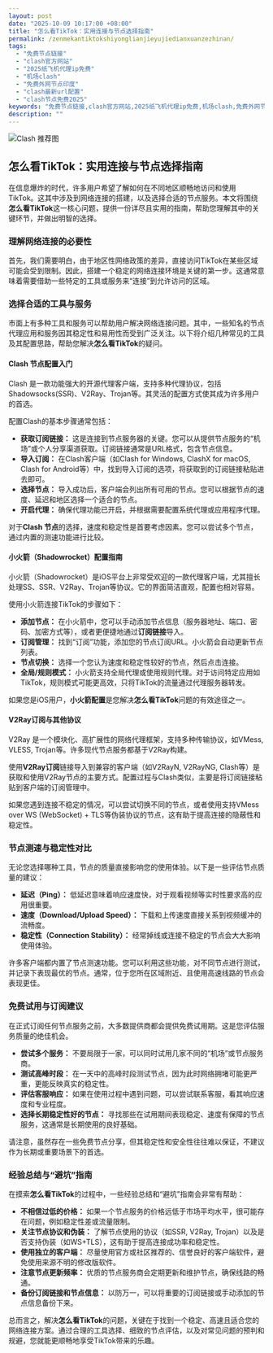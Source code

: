 ```yaml
---
layout: post
date: "2025-10-09 10:17:00 +08:00"
title: "怎么看TikTok：实用连接与节点选择指南"
permalink: /zenmekantiktokshiyonglianjieyujiedianxuanzezhinan/
tags:
  - "免费节点链接"
  - "clash官方网站"
  - "2025纸飞机代理ip免费"
  - "机场clash"
  - "免费外网节点印度"
  - "clash最新url配置"
  - "clash节点免费2025"
keywords: "免费节点链接,clash官方网站,2025纸飞机代理ip免费,机场clash,免费外网节点印度,clash最新url配置,clash节点免费2025"
description: ""
---
```


![Clash 推荐图](https://clashjd.github.io/assets/img/免费节点订阅.png)

## 怎么看TikTok：实用连接与节点选择指南


<p>在信息爆炸的时代，许多用户希望了解如何在不同地区顺畅地访问和使用TikTok。这其中涉及到网络连接的搭建，以及选择合适的节点服务。本文将围绕<strong>怎么看TikTok</strong>这一核心问题，提供一份详尽且实用的指南，帮助您理解其中的关键环节，并做出明智的选择。</p>

<h3>理解网络连接的必要性</h3>

<p>首先，我们需要明白，由于地区性网络政策的差异，直接访问TikTok在某些区域可能会受到限制。因此，搭建一个稳定的网络连接环境是关键的第一步。这通常意味着需要借助一些特定的工具或服务来“连接”到允许访问的区域。</p>

<h3>选择合适的工具与服务</h3>

<p>市面上有多种工具和服务可以帮助用户解决网络连接问题。其中，一些知名的节点代理应用和服务因其稳定性和易用性而受到广泛关注。以下将介绍几种常见的工具及其配置思路，帮助您解决<strong>怎么看TikTok</strong>的疑问。</p>

<h4>Clash 节点配置入门</h4>

<p>Clash 是一款功能强大的开源代理客户端，支持多种代理协议，包括Shadowsocks(SSR)、V2Ray、Trojan等。其灵活的配置方式使其成为许多用户的首选。</p>

<p>配置Clash的基本步骤通常包括：</p>
<ul>
    <li><strong>获取订阅链接：</strong> 这是连接到节点服务器的关键。您可以从提供节点服务的“机场”或个人分享渠道获取。订阅链接通常是URL格式，包含节点信息。</li>
    <li><strong>导入订阅：</strong> 在Clash客户端（如Clash for Windows, ClashX for macOS, Clash for Android等）中，找到导入订阅的选项，将获取到的订阅链接粘贴进去即可。</li>
    <li><strong>选择节点：</strong> 导入成功后，客户端会列出所有可用的节点。您可以根据节点的速度、延迟和地区选择一个适合的节点。</li>
    <li><strong>开启代理：</strong> 确保代理功能已开启，并根据需要配置系统代理或应用程序代理。</li>
</ul>
<p>对于<strong>Clash 节点</strong>的选择，速度和稳定性是首要考虑因素。您可以尝试多个节点，通过内置的测速功能进行比较。</p>

<h4>小火箭（Shadowrocket）配置指南</h4>

<p>小火箭（Shadowrocket）是iOS平台上非常受欢迎的一款代理客户端，尤其擅长处理SS、SSR、V2Ray、Trojan等协议。它的界面简洁直观，配置也相对容易。</p>

<p>使用小火箭连接TikTok的步骤如下：</p>
<ul>
    <li><strong>添加节点：</strong> 在小火箭中，您可以手动添加节点信息（服务器地址、端口、密码、加密方式等），或者更便捷地通过<strong>订阅链接</strong>导入。</li>
    <li><strong>订阅管理：</strong> 找到“订阅”功能，添加您的节点订阅URL。小火箭会自动更新节点列表。</li>
    <li><strong>节点切换：</strong> 选择一个您认为速度和稳定性较好的节点，然后点击连接。</li>
    <li><strong>全局/规则模式：</strong> 小火箭支持全局代理或使用规则代理。对于访问特定应用如TikTok，规则模式可能更高效，只将TikTok的流量通过代理服务器转发。</li>
</ul>
<p>如果您是iOS用户，<strong>小火箭配置</strong>是您解决<strong>怎么看TikTok</strong>问题的有效途径之一。</p>

<h4>V2Ray订阅与其他协议</h4>

<p>V2Ray 是一个模块化、高扩展性的网络代理框架，支持多种传输协议，如VMess, VLESS, Trojan等。许多现代节点服务都基于V2Ray构建。</p>

<p>使用<strong>V2Ray订阅</strong>链接导入到兼容的客户端（如V2RayN, V2RayNG, Clash等）是获取和使用V2Ray节点的主要方式。配置过程与Clash类似，主要是将订阅链接粘贴到客户端的订阅管理中。</p>

<p>如果您遇到连接不稳定的情况，可以尝试切换不同的节点，或者使用支持VMess over WS (WebSocket) + TLS等伪装协议的节点，这有助于提高连接的隐蔽性和稳定性。</p>

<h3>节点测速与稳定性对比</h3>

<p>无论您选择哪种工具，节点的质量直接影响您的使用体验。以下是一些评估节点质量的建议：</p>
<ul>
    <li><strong>延迟（Ping）：</strong> 低延迟意味着响应速度快，对于观看视频等实时性要求高的应用很重要。</li>
    <li><strong>速度（Download/Upload Speed）：</strong> 下载和上传速度直接关系到视频缓冲的流畅度。</li>
    <li><strong>稳定性（Connection Stability）：</strong> 经常掉线或连接不稳定的节点会大大影响使用体验。</li>
</ul>
<p>许多客户端都内置了节点测速功能。您可以利用这些功能，对不同节点进行测试，并记录下表现最优的节点。通常，位于您所在区域附近、且使用高速线路的节点会表现更佳。</p>

<h3>免费试用与订阅建议</h3>

<p>在正式订阅任何节点服务之前，大多数提供商都会提供免费试用期。这是您评估服务质量的绝佳机会。</p>
<ul>
    <li><strong>尝试多个服务：</strong> 不要局限于一家，可以同时试用几家不同的“机场”或节点服务商。</li>
    <li><strong>测试高峰时段：</strong> 在一天中的高峰时段测试节点，因为此时网络拥堵可能更严重，更能反映真实的稳定性。</li>
    <li><strong>评估客服响应：</strong> 如果在使用过程中遇到问题，可以尝试联系客服，看其响应速度和专业程度。</li>
    <li><strong>选择长期稳定性好的节点：</strong> 寻找那些在试用期间表现稳定、速度有保障的节点服务，这通常是长期使用的良好基础。</li>
</ul>
<p>请注意，虽然存在一些免费节点分享，但其稳定性和安全性往往难以保证，不建议作为长期或重要场景下的首选。</p>

<h3>经验总结与“避坑”指南</h3>

<p>在摸索<strong>怎么看TikTok</strong>的过程中，一些经验总结和“避坑”指南会非常有帮助：</p>
<ul>
    <li><strong>不相信过低的价格：</strong> 如果一个节点服务的价格远低于市场平均水平，很可能存在问题，例如稳定性差或流量限制。</li>
    <li><strong>关注节点协议和伪装：</strong> 了解节点使用的协议（如SSR, V2Ray, Trojan）以及是否支持伪装（如WS+TLS），这有助于提高连接成功率和稳定性。</li>
    <li><strong>使用独立的客户端：</strong> 尽量使用官方或社区推荐的、信誉良好的客户端软件，避免使用来源不明的修改版软件。</li>
    <li><strong>注意节点更新频率：</strong> 优质的节点服务商会定期更新和维护节点，确保线路的畅通。</li>
    <li><strong>备份订阅链接和节点信息：</strong> 以防万一，可以将重要的订阅链接或手动添加的节点信息备份下来。</li>
</ul>
<p>总而言之，解决<strong>怎么看TikTok</strong>的问题，关键在于找到一个稳定、高速且适合您的网络连接方案。通过合理的工具选择、细致的节点评估，以及对常见问题的预判和规避，您就能更顺畅地享受TikTok带来的乐趣。</p>